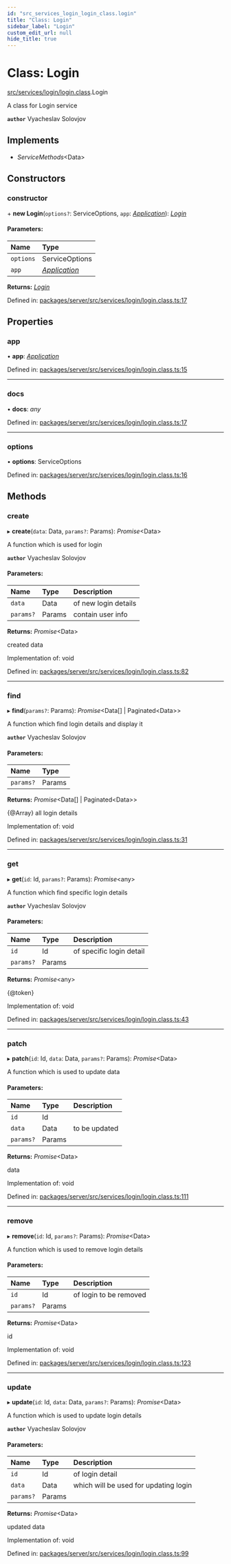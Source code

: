 ```yaml
---
id: "src_services_login_login_class.login"
title: "Class: Login"
sidebar_label: "Login"
custom_edit_url: null
hide_title: true
---
```


# Class: Login

[src/services/login/login.class](../modules/src_services_login_login_class.md).Login

A class for Login service

**`author`** Vyacheslav Solovjov

## Implements

* *ServiceMethods*<Data\>

## Constructors

### constructor

\+ **new Login**(`options?`: ServiceOptions, `app`: [*Application*](../modules/src_declarations.md#application)): [*Login*](src_services_login_login_class.login.md)

#### Parameters:

Name | Type |
:------ | :------ |
`options` | ServiceOptions |
`app` | [*Application*](../modules/src_declarations.md#application) |

**Returns:** [*Login*](src_services_login_login_class.login.md)

Defined in: [packages/server/src/services/login/login.class.ts:17](https://github.com/xr3ngine/xr3ngine/blob/66a84a950/packages/server/src/services/login/login.class.ts#L17)

## Properties

### app

• **app**: [*Application*](../modules/src_declarations.md#application)

Defined in: [packages/server/src/services/login/login.class.ts:15](https://github.com/xr3ngine/xr3ngine/blob/66a84a950/packages/server/src/services/login/login.class.ts#L15)

___

### docs

• **docs**: *any*

Defined in: [packages/server/src/services/login/login.class.ts:17](https://github.com/xr3ngine/xr3ngine/blob/66a84a950/packages/server/src/services/login/login.class.ts#L17)

___

### options

• **options**: ServiceOptions

Defined in: [packages/server/src/services/login/login.class.ts:16](https://github.com/xr3ngine/xr3ngine/blob/66a84a950/packages/server/src/services/login/login.class.ts#L16)

## Methods

### create

▸ **create**(`data`: Data, `params?`: Params): *Promise*<Data\>

A function which is used for login

**`author`** Vyacheslav Solovjov

#### Parameters:

Name | Type | Description |
:------ | :------ | :------ |
`data` | Data | of new login details   |
`params?` | Params | contain user info   |

**Returns:** *Promise*<Data\>

created data

Implementation of: void

Defined in: [packages/server/src/services/login/login.class.ts:82](https://github.com/xr3ngine/xr3ngine/blob/66a84a950/packages/server/src/services/login/login.class.ts#L82)

___

### find

▸ **find**(`params?`: Params): *Promise*<Data[] \| Paginated<Data\>\>

A function which find login details and display it

**`author`** Vyacheslav Solovjov

#### Parameters:

Name | Type |
:------ | :------ |
`params?` | Params |

**Returns:** *Promise*<Data[] \| Paginated<Data\>\>

{@Array} all login details

Implementation of: void

Defined in: [packages/server/src/services/login/login.class.ts:31](https://github.com/xr3ngine/xr3ngine/blob/66a84a950/packages/server/src/services/login/login.class.ts#L31)

___

### get

▸ **get**(`id`: Id, `params?`: Params): *Promise*<any\>

A function which find specific login details

**`author`** Vyacheslav Solovjov

#### Parameters:

Name | Type | Description |
:------ | :------ | :------ |
`id` | Id | of specific login detail   |
`params?` | Params |  |

**Returns:** *Promise*<any\>

{@token}

Implementation of: void

Defined in: [packages/server/src/services/login/login.class.ts:43](https://github.com/xr3ngine/xr3ngine/blob/66a84a950/packages/server/src/services/login/login.class.ts#L43)

___

### patch

▸ **patch**(`id`: Id, `data`: Data, `params?`: Params): *Promise*<Data\>

A function which is used to update data

#### Parameters:

Name | Type | Description |
:------ | :------ | :------ |
`id` | Id |  |
`data` | Data | to be updated   |
`params?` | Params |  |

**Returns:** *Promise*<Data\>

data

Implementation of: void

Defined in: [packages/server/src/services/login/login.class.ts:111](https://github.com/xr3ngine/xr3ngine/blob/66a84a950/packages/server/src/services/login/login.class.ts#L111)

___

### remove

▸ **remove**(`id`: Id, `params?`: Params): *Promise*<Data\>

A function which is used to remove login details

#### Parameters:

Name | Type | Description |
:------ | :------ | :------ |
`id` | Id | of login to be removed   |
`params?` | Params |  |

**Returns:** *Promise*<Data\>

id

Implementation of: void

Defined in: [packages/server/src/services/login/login.class.ts:123](https://github.com/xr3ngine/xr3ngine/blob/66a84a950/packages/server/src/services/login/login.class.ts#L123)

___

### update

▸ **update**(`id`: Id, `data`: Data, `params?`: Params): *Promise*<Data\>

A function which is used to update login details

**`author`** Vyacheslav Solovjov

#### Parameters:

Name | Type | Description |
:------ | :------ | :------ |
`id` | Id | of login detail   |
`data` | Data | which will be used for updating login   |
`params?` | Params |  |

**Returns:** *Promise*<Data\>

updated data

Implementation of: void

Defined in: [packages/server/src/services/login/login.class.ts:99](https://github.com/xr3ngine/xr3ngine/blob/66a84a950/packages/server/src/services/login/login.class.ts#L99)
